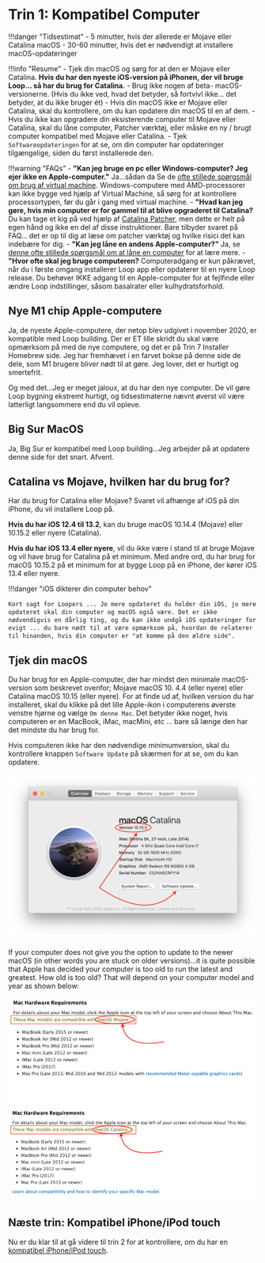 # Trin 1: Kompatibel Computer

!!!danger "Tidsestimat"
    - 5 minutter, hvis der allerede er Mojave eller Catalina macOS
    - 30-60 minutter, hvis det er nødvendigt at installere macOS-opdateringer

!!!info "Resume"
    - Tjek din macOS og sørg for at den er Mojave eller Catalina. **Hvis du har den nyeste iOS-version på iPhonen, der vil bruge Loop... så har du brug for Catalina.**
    - Brug ikke nogen af beta- macOS-versionerne. (Hvis du ikke ved, hvad det betyder, så fortvivl ikke... det betyder, at du ikke bruger ét)
    - Hvis din macOS ikke er Mojave eller Catalina, skal du kontrollere, om du kan opdatere din macOS til en af dem.
    - Hvis du ikke kan opgradere din eksisterende computer til Mojave eller Catalina, skal du låne computer, Patcher værktøj, eller måske en ny / brugt computer kompatibel med Mojave eller Catalina.
    - Tjek `Softwareopdateringen` for at se, om din computer har opdateringer tilgængelige, siden du først installerede den.

!!!warning "FAQs"
    - **"Kan jeg bruge en pc eller Windows-computer? Jeg ejer ikke en Apple-computer."** Ja...sådan da Se de [ofte stillede spørgsmål om brug af virtual machine](/faqs/FAQs/#can-i-use-a-pc-or-windows-computer-to-build). Windows-computere med AMD-processorer kan ikke bygge ved hjælp af Virtual Machine, så sørg for at kontrollere processortypen, før du går i gang med virtual machine.
    - **"Hvad kan jeg gøre, hvis min computer er for gammel til at blive opgraderet til Catalina?** Du kan tage et kig på ved hjælp af [Catalina Patcher](http://dosdude1.com/catalina/), men dette er helt på egen hånd og ikke en del af disse instruktioner. Bare tilbyder svaret på FAQ... det er op til dig at læse om patcher værktøj og hvilke risici det kan indebære for dig.
    - **"Kan jeg låne en andens Apple-computer?"** Ja, se [denne ofte stillede spørgsmål om at låne en computer](/faqs/FAQs/#do-i-need-to-own-my-own-apple-computer) for at lære mere.
    - **"Hvor ofte skal jeg bruge computeren?** Computeradgang er kun påkrævet, når du i første omgang installerer Loop app eller opdaterer til en nyere Loop release. Du behøver IKKE adgang til en Apple-computer for at fejlfinde eller ændre Loop indstillinger, såsom basalrater eller kulhydratsforhold.

## Nye M1 chip Apple-computere

Ja, de nyeste Apple-computere, der netop blev udgivet i november 2020, er kompatible med Loop building. Der er ET lille skridt du skal være opmærksom på med de nye computere, og det er på Trin 7 Installer Homebrew side. Jeg har fremhævet i en farvet bokse på denne side de dele, som M1 brugere bliver nødt til at gøre. Jeg lover, det er hurtigt og smertefrit.

Og med det...Jeg er meget jaloux, at du har den nye computer. De vil gøre Loop bygning ekstremt hurtigt, og tidsestimaterne nævnt øverst vil være latterligt langsommere end du vil opleve.

## Big Sur MacOS

Ja, Big Sur er kompatibel med Loop building...Jeg arbejder på at opdatere denne side for det snart. Afvent.

## Catalina vs Mojave, hvilken har du brug for?

Har du brug for Catalina eller Mojave? Svaret vil afhænge af iOS på din iPhone, du vil installere Loop på.

**Hvis du har iOS 12.4 til 13.2**, kan du bruge macOS 10.14.4 (Mojave) eller 10.15.2 eller nyere (Catalina).

**Hvis du har iOS 13.4 eller nyere**, vil du ikke være i stand til at bruge Mojave og vil have brug for Catalina på et minimum. Med andre ord, du har brug for macOS 10.15.2 på et minimum for at bygge Loop på en iPhone, der kører iOS 13.4 eller nyere.

!!!danger "iOS dikterer din computer behov"

    Kort sagt for Loopers ... Jo mere opdateret du holder din iOS, jo mere opdateret skal din computer og macOS også være. Det er ikke nødvendigvis en dårlig ting, og du kan ikke undgå iOS opdateringer for evigt ... du bare nødt til at være opmærksom på, hvordan de relaterer til hinanden, hvis din computer er "at komme på den ældre side".

## Tjek din macOS

Du har brug for en Apple-computer, der har mindst den minimale macOS-version som beskrevet ovenfor; Mojave macOS 10. 4.4 (eller nyere) eller Catalina macOS 10.15 (eller nyere). For at finde ud af, hvilken version du har installeret, skal du klikke på det lille Apple-ikon i computerens øverste venstre hjørne og vælge `Om denne Mac`. Det betyder ikke noget, hvis computeren er en MacBook, iMac, macMini, etc ... bare så længe den har det mindste du har brug for.

Hvis computeren ikke har den nødvendige minimumversion, skal du kontrollere knappen `Software Update` på skærmen for at se, om du kan opdatere.

![img/macosx.png](img/macosx.png)

If your computer does not give you the option to update to the newer macOS (in other words you are stuck on older versions)...it is quite possible that Apple has decided your computer is too old to run the latest and greatest. How old is too old? That will depend on your computer model and year as shown below:

![img/mojave-minimum.png](img/mojave-minimum.png)

## Næste trin: Kompatibel iPhone/iPod touch

Nu er du klar til at gå videre til trin 2 for at kontrollere, om du har en [kompatibel iPhone/iPod touch](step2.md).

